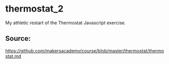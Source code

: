 # thermostat_2
My athletic restart of the Thermostat Javascript exercise.

Source:
-------
https://github.com/makersacademy/course/blob/master/thermostat/thermostat.md
